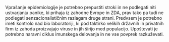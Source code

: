 Vprašanje epidemiologije je potrebno prepustiti stroki in ne podlegati niti ustvarjanju panike, ki prihaja iz zahodne Evrope in ZDA, prav tako pa tudi ne podlegati senzacionalističnim razlagam druge strani. Predvsem je potrebno imeti kontrolo nad bio laboratoriji, ki pod taktirko velikih državnih in privatnih firm iz zahoda proizvajajo viruse in jih širijo med populacijo. Upoštevati je potrebno naravni ciklus imunskega delovanja in ne vse povprek razkuževati.
